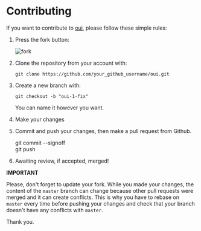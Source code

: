 Contributing
================================================================================

If you want to contribute to [oui](https://github.com/zhaojh329/oui), please follow these simple rules:

1. Press the fork button:

    ![fork](http://oi58.tinypic.com/jj2trm.jpg)

2. Clone the repository from your account with:

    ```
    git clone https://github.com/your_github_username/oui.git
    ```

3. Create a new branch with:

    ```
    git checkout -b "oui-1-fix"
    ```
    You can name it however you want.

4. Make your changes

5. Commit and push your changes, then make a pull request from Github.

    git commit --signoff  
    git push
    
6. Awaiting review, if accepted, merged!

**IMPORTANT**

Please, don't forget to update your fork. While you made your changes, 
the content of the `master` branch can change because other pull requests 
were merged and it can create conflicts. This is why you have to rebase 
on `master` every time before pushing your changes and check that your 
branch doesn't have any conflicts with `master`.

Thank you.
